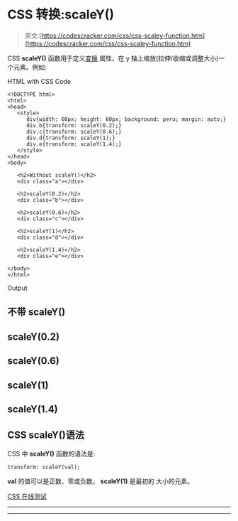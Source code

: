 # CSS 转换:scaleY()

> 原文:[https://codescracker.com/css/css-scaley-function.htm](https://codescracker.com/css/css-scaley-function.htm)

CSS **scaleY()** 函数用于定义[变换](/css/css-transform.htm) 属性，在 y 轴上缩放(拉伸/收缩或调整大小)一个元素。例如:

HTML with CSS Code

```
<!DOCTYPE html>
<html>
<head>
   <style>
      div{width: 60px; height: 60px; background: peru; margin: auto;}
      div.b{transform: scaleY(0.2);}
      div.c{transform: scaleY(0.6);}
      div.d{transform: scaleY(1);}
      div.e{transform: scaleY(1.4);}
   </style>
</head>
<body>

   <h2>Without scaleY()</h2>
   <div class="a"></div>

   <h2>scaleY(0.2)</h2>
   <div class="b"></div>

   <h2>scaleY(0.6)</h2>
   <div class="c"></div>

   <h2>scaleY(1)</h2>
   <div class="d"></div>

   <h2>scaleY(1.4)</h2>
   <div class="e"></div>

</body>
</html>
```

Output

## 不带 scaleY()

## scaleY(0.2)

## scaleY(0.6)

## scaleY(1)

## scaleY(1.4)

## CSS scaleY()语法

CSS 中 **scaleY()** 函数的语法是:

```
transform: scaleY(val);
```

**val** 的值可以是正数、零或负数。 **scaleY(1)** 是最初的 大小的元素。

[CSS 在线测试](/exam/showtest.php?subid=5)

* * *

* * *